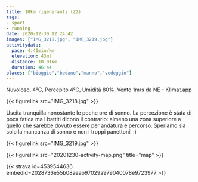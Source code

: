 ```yaml
---
title: 10km rigeneranti (Z2) 
tags:
- sport
- running
date: 2020-12-30 12:24:42
images: ["IMG_3218.jpg", "IMG_3219.jpg"]
activitydata:
  pace: 4:40min/km
  elevation: 43mt
  distance: 10.01km
  duration: 46:44
places: ["bioggio","bedano","manno","vedeggio"]
---
```


Nuvoloso, 4°C, Percepito 4°C, Umidità 80%, Vento 1m/s da NE - Klimat.app

{{< figurelink src="IMG_3218.jpg" >}}

Uscita tranquilla nonostante le poche ore di sonno. La percezione è stata di poca fatica ma i battiti dicono il contrario: almeno una zona superiore a quello che sarebbe dovuto essere per andatura e percorso.
Speriamo sia solo la mancanza di sonno e non i troppi panettoni! :)

{{< figurelink src="IMG_3219.jpg" >}}

{{< figurelink src="20201230-activity-map.png" title="map" >}}


{{< strava id=4539544636 embedId=2028736e55b08aeab97029a979040078e9723977 >}}
